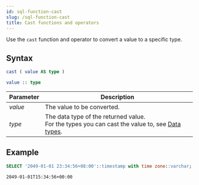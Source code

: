 ```yaml
---
id: sql-function-cast
slug: /sql-function-cast
title: Cast functions and operators
---
```

<head>
  <link rel="canonical" href="https://docs.risingwave.com/docs/current/sql-function-cast/" />
</head>

Use the `cast` function and operator to convert a value to a specific type.

## Syntax

```sql
cast ( value AS type )
```

```sql
value :: type
```

|Parameter        | Description     |
|-----------------|-----------------|
|*value*          |The value to be converted.|
|*type*           |The data type of the returned value.<br/>For the types you can cast the value to, see [Data types](/sql/sql-data-types.md/#casts).|


## Example

```sql
SELECT '2049-01-01 23:34:56+08:00'::timestamp with time zone::varchar;
```
```
2049-01-01T15:34:56+00:00
```
